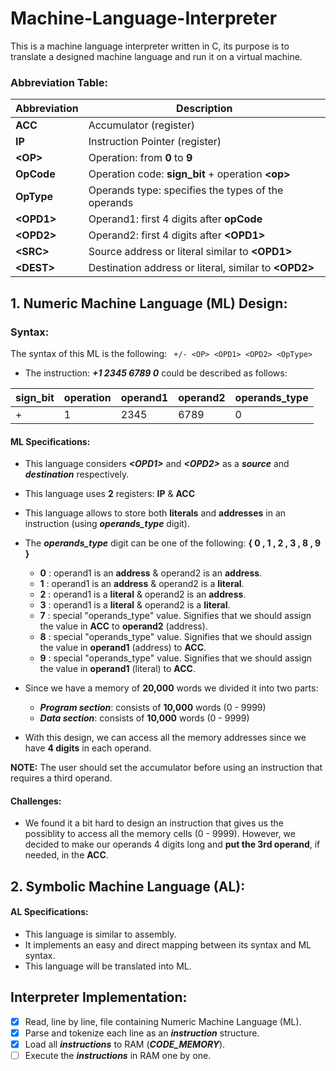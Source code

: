 # Machine-Language-Interpreter
This is a machine language interpreter written in C, its purpose is to translate a designed machine language and run it on a virtual machine.


### Abbreviation Table:
| Abbreviation  	| Description  									|
| ------------- 	| ----------------------------------------------|
|     **ACC**   	|Accumulator (register)							|
|     **IP**    	|Instruction Pointer (register)					|
|     **\<OP>**   	|Operation: from **0** to **9**							|
|     **OpCode**   	|Operation code: **sign_bit** + operation **\<op>**	|
|     **OpType**   	|Operands type: specifies the types of the operands	|
|     **\<OPD1>**   |Operand1: first 4 digits after **opCode**			|
|     **\<OPD2>**   |Operand2: first 4 digits after **\<OPD1>**		|
|     **\<SRC>**   	|Source address or literal similar to **\<OPD1>**			|
|     **\<DEST>**   |Destination address or literal, similar to **\<OPD2>**		|




## 1. Numeric Machine Language (ML) Design:
### Syntax:
The syntax of this ML is the following:
` 
+/- <OP> <OPD1> <OPD2> <OpType>
`
- The instruction: ***+1 2345 6789 0*** could be described as follows:

| sign_bit  | operation |operand1  |operand2  | operands_type |
| --------- | ----------| ---------|----------|---------------|
| +         | 1         |     2345 |  6789    |    0          |

#### ML Specifications:

- This language considers ***\<OPD1>*** and ***\<OPD2>*** as a ***source*** and ***destination*** respectively.
- This language uses **2** registers: **IP** & **ACC**
- This language allows to store both **literals** and **addresses** in an instruction (using ***operands_type*** digit).

- The ***operands_type*** digit can be one of the following: **{ 0 , 1 , 2 , 3 , 8 , 9 }**
    - **0**  : operand1 is an **address** & operand2 is an **address**.
    - **1**  : operand1 is an **address** & operand2 is a **literal**.
    - **2**  : operand1 is a **literal** & operand2 is an **address**.
    - **3**  : operand1 is a **literal** & operand2 is a **literal**.
    - **7**  : special "operands_type" value. Signifies that we should assign the value in **ACC** to **operand2** (address).
    - **8**  : special "operands_type" value. Signifies that we should assign the value in **operand1** (address) to **ACC**.
    - **9**  : special "operands_type" value. Signifies that we should assign the value in **operand1** (literal) to **ACC**.
    
- Since we have a memory of **20,000** words we divided it into two parts:
    - ***Program section***: consists of **10,000** words (0 - 9999)
    - ***Data section***: consists of **10,000** words (0 - 9999)
    
- With this design, we can access all the memory addresses since we have **4 digits** in each operand.

**NOTE:** The user should set the accumulator before using an instruction that requires a third operand.
#### Challenges:
- We found it a bit hard to design an instruction that gives us the possiblity to access all the memory cells (0 - 9999). However, we decided to make our operands 4 digits long and **put the 3rd operand**, if needed, in the **ACC**.

## 2. Symbolic Machine Language (AL):
#### AL Specifications:
- This language is similar to assembly.
- It implements an easy and direct mapping between its syntax and ML syntax.
- This language will be translated into ML.

## Interpreter Implementation:
- [x] Read, line by line, file containing Numeric Machine Language (ML).
- [x] Parse and tokenize each line as an ***instruction*** structure.
- [x] Load all ***instructions*** to RAM (***CODE_MEMORY***).
- [ ] Execute the ***instructions*** in RAM one by one.

